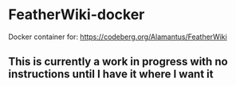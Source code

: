 # FeatherWiki-docker
Docker container for: https://codeberg.org/Alamantus/FeatherWiki

## This is currently a work in progress with no instructions until I have it where I want it
